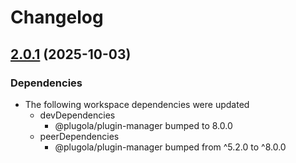 # Changelog

## [2.0.1](https://github.com/johngeorgewright/plugola/compare/test-v2.0.0...test-v2.0.1) (2025-10-03)


### Dependencies

* The following workspace dependencies were updated
  * devDependencies
    * @plugola/plugin-manager bumped to 8.0.0
  * peerDependencies
    * @plugola/plugin-manager bumped from ^5.2.0 to ^8.0.0
